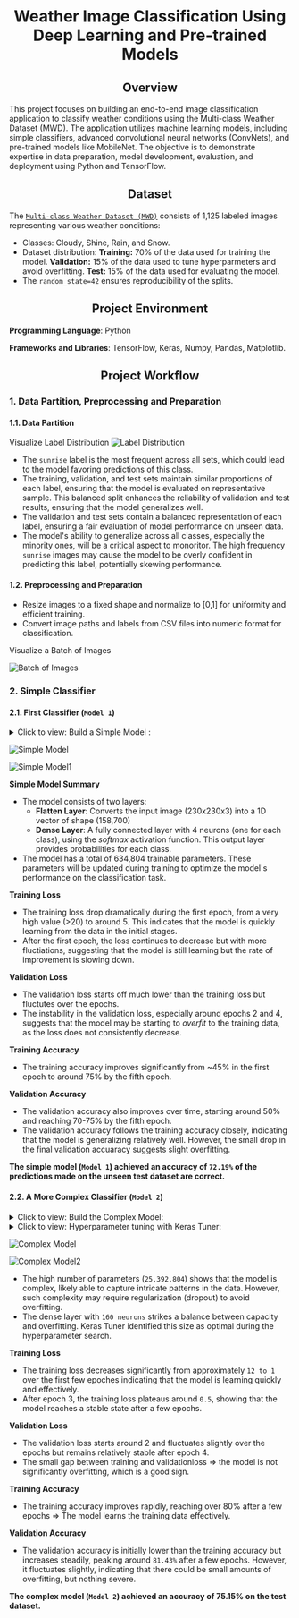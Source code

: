 # __<center> Weather Image Classification Using Deep Learning and Pre-trained Models </center>__

## __<center>Overview</center>__
This project focuses on building an end-to-end image classification application to classify weather conditions using the Multi-class Weather Dataset (MWD).
The application utilizes machine learning models, including simple classifiers, advanced convolutional neural networks (ConvNets), and pre-trained models like MobileNet. 
The objective is to demonstrate expertise in data preparation, model development, evaluation, and deployment using Python and TensorFlow.

## __<center>Dataset</center>__
The [`Multi-class Weather Dataset (MWD)`](https://github.com/VivianNg9/Weather-Image-Classification-Using-Deep-Learning-and-Pre-trained-Models/blob/main/dataset2.zip) consists of 1,125 labeled images representing various weather conditions:
- Classes: Cloudy, Shine, Rain, and Snow.
- Dataset distribution:
**Training:** 70% of the data used for training the model.
**Validation:** 15% of the data used to tune hyperparmeters and avoid overfitting.
**Test:** 15% of the data used for evaluating the model.
- The `random_state=42` ensures reproducibility of the splits.

## __<center>Project Environment</center>__
**Programming Language**: Python

**Frameworks and Libraries**: TensorFlow, Keras, Numpy, Pandas, Matplotlib. 

## __<center>Project Workflow</center>__
### 1. Data Partition, Preprocessing and Preparation 
#### 1.1. Data Partition 

Visualize Label Distribution 
![Label Distribution](https://github.com/VivianNg9/Weather-Image-Classification-Using-Deep-Learning-and-Pre-trained-Models/blob/main/image/Label%20Distribution.png)

- The `sunrise` label is the most frequent across all sets, which could lead to the model favoring predictions of this class. 
- The training, validation, and test sets maintain similar proportions of each label, ensuring that the model is evaluated on representative sample. This balanced split enhances the reliability of validation and test results, ensuring that the model generalizes well. 
- The validation and test sets contain a balanced representation of each label, ensuring a fair evaluation of model performance on unseen data.
- The model's ability to generalize across all classes, especially the minority ones, will be a critical aspect to monoritor. The high frequency `sunrise` images may cause the model to be overly confident in predicting this label, potentially skewing performance.

#### 1.2. Preprocessing and Preparation 

- Resize images to a fixed shape and normalize to [0,1] for uniformity and efficient training.
- Convert image paths and labels from CSV files into numeric format for classification.

Visualize a Batch of Images 

![Batch of Images](https://github.com/VivianNg9/Weather-Image-Classification-Using-Deep-Learning-and-Pre-trained-Models/blob/main/image/Batch%20of%20Images.png)

### 2. Simple Classifier
#### 2.1. First Classifier (`Model 1`)
<details>
  <summary>Click to view: Build a Simple Model :</summary>
  
```python
def build_simple_model(IMG_HEIGHT, IMG_WIDTH, IMG_CHANNELS, CLASS_NAMES, lrate=0.001):
    model_simple = keras.Sequential([
        keras.layers.Flatten(input_shape=(IMG_HEIGHT, IMG_WIDTH, IMG_CHANNELS)), # Flatten the input image 
        keras.layers.Dense(len(CLASS_NAMES), activation='softmax') # Output layer with softmax activation 
    ])
    
    # Compile the model 
    model_simple.compile(optimizer=tf.keras.optimizers.Adam(learning_rate=lrate),
                  loss='sparse_categorical_crossentropy',
                  metrics=['accuracy'])
    
    print(model_simple.summary())
    return model_simple

simple_model = build_simple_model(IMG_HEIGHT, IMG_WIDTH, IMG_CHANNELS, CLASS_NAMES)

#Train the model with early stopping callback to prevent overfitting
history_simple_model = simple_model.fit(train_dataset, validation_data=validation_dataset, epochs=10,
                        callbacks=[tf.keras.callbacks.EarlyStopping(monitor="val_loss", patience=2)])

# Utilize the existing training_plot function for visualization
training_plot(['loss', 'accuracy'], history_simple_model);
```
</details>

![Simple Model](https://github.com/VivianNg9/Weather-Image-Classification-Using-Deep-Learning-and-Pre-trained-Models/blob/main/image/Simple%20Model.png)

![Simple Model1](https://github.com/VivianNg9/Weather-Image-Classification-Using-Deep-Learning-and-Pre-trained-Models/blob/main/image/simple%20model1.png)

**Simple Model Summary**
- The model consists of two layers:
  - **Flatten Layer**: Converts the input image (230x230x3) into a 1D vector of shape (158,700)
  - **Dense Layer**: A fully connected layer with 4 neurons (one for each class), using the *softmax* activation function. This output layer provides probabilities for each class. 
- The model has a total of 634,804 trainable parameters. These parameters will be updated during training to optimize the model's performance on the classification task.

**Training Loss**
- The training loss drop dramatically during the first epoch, from a very high value (>20) to around 5. This indicates that the model is quickly learning from the data in the initial stages.
- After the first epoch, the loss continues to decrease but with more fluctiations, suggesting that the model is still learning but the rate of improvement is slowing down.

**Validation Loss**
- The validation loss starts off much lower than the training loss but fluctutes over the epochs.
- The instability in the validation loss, especially around epochs 2 and 4, suggests that the model may be starting to *overfit* to the training data, as the loss does not consistently decrease.

**Training Accuracy**
- The training accuracy improves significantly from ~45% in the first epoch to around 75% by the fifth epoch.

**Validation Accuracy**
- The validation accuracy also improves over time, starting around 50% and reaching 70-75% by the fifth epoch. 
- The validation accuracy follows the training accuracy closely, indicating that the model is generalizing relatively well. However, the small drop in the final validation accuaracy suggests slight overfitting. 

**The simple model (`Model 1`) achieved an accuracy of `72.19%` of the predictions made on the unseen test dataset are correct.**

#### 2.2. A More Complex Classifier (`Model 2`)

<details>
  <summary>Click to view: Build the Complex Model:</summary>
  
```python
def build_complex_model(hp):
    # Adapting the input shape and CLASS_NAMES based on the current task's dataset
    model_complex = keras.Sequential()
    model_complex.add(keras.layers.Flatten(input_shape=(IMG_HEIGHT, IMG_WIDTH, IMG_CHANNELS)))
    # Tuning the number of hidden layers and sizes, with dropout
    for i in range(hp.Int('num_hidden', 1, 3)):
        # The number of neurons in each layer to vary between 32 and 512, increasing in step of 32
        model_complex.add(keras.layers.Dense(hp.Int(f'hidden_size_{i}', 32, 512, step=32), activation='relu')) # 'relu'introduces non-linearity and helps the model learn complex patterns.
        model_complex.add(keras.layers.Dropout(hp.Float(f'dropout_{i}', 0.0, 0.9))) # Tuning dropout rate 
    model_complex.add(keras.layers.Dense(len(CLASS_NAMES), activation='softmax')) # 'softmax' ensures that the output is a probability distribution across the classes.

    # Compile the model 
    model_complex.compile(
        optimizer=optimizers.Adam(learning_rate=hp.Float('lrate', 1e-4, 1e-1, sampling='log')),
        loss=losses.SparseCategoricalCrossentropy(), # 'SparseCategoricalCrossentropy': for multi-class classification with integer labels. 
        metrics=['accuracy'])
    
    print(model_complex.summary())
    return model_complex
```
</details>

<details>
  <summary>Click to view: Hyperparameter tuning with Keras Tuner:</summary>
  
```python
# Initialize the BayesianOptimization tuner
tuner = kt.BayesianOptimization(
    build_complex_model,
    objective='val_accuracy',
    max_trials=10,
    num_initial_points=2,
    overwrite=True
)


# Conduct the hyperparameter search using the training and validation datasets
tuner.search(
    train_dataset, 
    epochs=10,
    validation_data=validation_dataset,
    callbacks=[keras.callbacks.EarlyStopping(patience=3)]
)

# Retrieve the best hyperparameters 
best_hp_complex_model  = tuner.get_best_hyperparameters(num_trials=1)[0]
# Rebuild the best model
best_model_complex = build_complex_model(best_hp_complex_model)

# Train the best model
history_complex_model = best_model_complex.fit(
    train_dataset, validation_data=validation_dataset, epochs=10,
    callbacks=[keras.callbacks.EarlyStopping(patience=2)]
)

# Utilize the existing training_plot function for visualization
training_plot(['loss', 'accuracy'], history_complex_model);
```
</details>

![Complex Model](https://github.com/VivianNg9/Weather-Image-Classification-Using-Deep-Learning-and-Pre-trained-Models/blob/main/image/Complex%20Model%20.png)

![Complex Model2](https://github.com/VivianNg9/Weather-Image-Classification-Using-Deep-Learning-and-Pre-trained-Models/blob/main/image/Complex%20Model2.png)

- The high number of parameters (`25,392,804`) shows that the model is complex, likely able to capture intricate patterns in the data. However, such complexity may require regularization (dropout) to avoid overfitting.
- The dense layer with `160 neurons` strikes a balance between capacity and overfitting. Keras Tuner identified this size as optimal during the hyperparameter search.

**Training Loss** 
- The training loss decreases significantly from approximately `12 to 1` over the first few epoches indicating that the model is learning quickly and effectively.
- After epoch 3, the training loss plateaus around `0.5`, showing that the model reaches a stable state after a few epochs.

**Validation Loss** 
- The validation loss starts around 2 and fluctuates slightly over the epochs but remains relatively stable after epoch 4.
- The small gap between training and validationloss => the model is not significantly overfitting, which is a good sign. 

**Training Accuracy**
- The training accuracy improves rapidly, reaching over 80% after a few epochs => The model learns the training data effectively.

**Validation Accuracy**
- The validation accuracy is initially lower than the training accuracy but increases steadily, peaking around `81.43%` after a few epochs. However, it fluctuates slightly, indicating that there could be small amounts of overfitting, but nothing severe.

**The complex model (`Model 2`) achieved an accuracy of 75.15% on the test dataset.**
